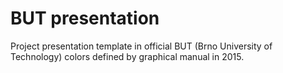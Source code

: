 # BUT presentation

Project presentation template in official BUT (Brno University of Technology) colors defined by graphical manual in 2015.
